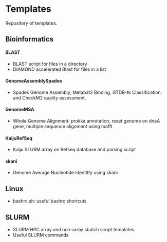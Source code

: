 # Templates
Repository of templates. 

## Bioinformatics
#### BLAST
- BLAST script for files in a directory
- DIAMOND accelerated Blast for files in a list 

#### GenomeAssemblySpades
- Spades Genome Assembly, Metabat2 Binning, GTDB-tk Classification, and CheckM2 quality assessment. 

#### GenomeMSA
- Whole Genome Alignment: prokka annotation, reset genome on dnaA gene, multiple sequence alignment using mafft

#### KaijuRefSeq
- Kaiju SLURM array on Refseq database and parsing script 

#### skani
- Genome Average Nucleotide Identitty using skani

## Linux
- bashrc.sh: useful bashrc shortcuts

## SLURM 
- SLURM HPC array and non-array sbatch script templates
- Useful SLURM commands 
